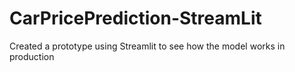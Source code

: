 # CarPricePrediction-StreamLit
Created a prototype using Streamlit to see how the model works in production
